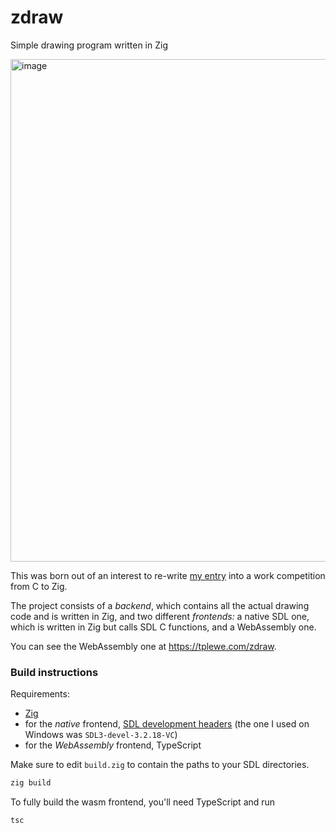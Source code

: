 # zdraw
Simple drawing program written in Zig

<img width="767" height="804" alt="image" src="https://github.com/user-attachments/assets/574c552d-f751-4ce0-be3d-716abd349d69" />

This was born out of an interest to re-write [my entry](https://github.com/taylorplewe/flopathon-2025/tree/sdl) into a work competition from C to Zig.

The project consists of a _backend_, which contains all the actual drawing code and is written in Zig, and two different _frontends:_ a native SDL one, which is written in Zig but calls SDL C functions, and a WebAssembly one.

You can see the WebAssembly one at https://tplewe.com/zdraw.

### Build instructions
Requirements:
- [Zig](https://ziglang.org/)
- for the _native_ frontend, [SDL development headers](https://github.com/libsdl-org/SDL/releases) (the one I used on Windows was `SDL3-devel-3.2.18-VC`)
- for the _WebAssembly_ frontend, TypeScript

Make sure to edit `build.zig` to contain the paths to your SDL directories.
```sh
zig build
```
To fully build the wasm frontend, you'll need TypeScript and run
```sh
tsc
```
